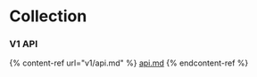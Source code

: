 # Collection

### V1 API

{% content-ref url="v1/api.md" %}
[api.md](v1/api.md)
{% endcontent-ref %}
